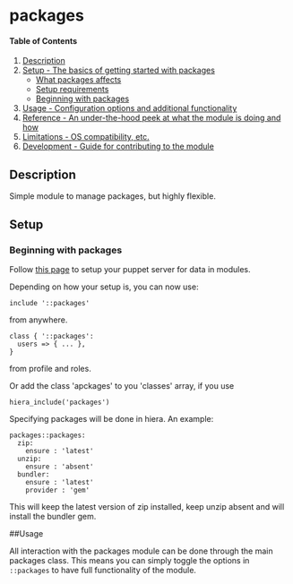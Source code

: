 # packages

#### Table of Contents

1. [Description](#description)
1. [Setup - The basics of getting started with packages](#setup)
    * [What packages affects](#what-packages-affects)
    * [Setup requirements](#setup-requirements)
    * [Beginning with packages](#beginning-with-packages)
1. [Usage - Configuration options and additional functionality](#usage)
1. [Reference - An under-the-hood peek at what the module is doing and how](#reference)
1. [Limitations - OS compatibility, etc.](#limitations)
1. [Development - Guide for contributing to the module](#development)

## Description

Simple module to manage packages, but highly flexible.

## Setup

### Beginning with packages

Follow [this page](https://docs.puppet.com/puppet/latest/reference/lookup_quick_module.html) to setup your puppet server for data in modules.

Depending on how your setup is, you can now use:

`include '::packages'` 

from anywhere.

```puppet
class { '::packages':
  users => { ... },
}
```
from profile and roles.

Or add the class 'apckages' to you 'classes' array, if you use
```puppet
hiera_include('packages')
```

Specifying packages will be done in hiera. An example:
```puppet
packages::packages:
  zip:
    ensure : 'latest'
  unzip:
    ensure : 'absent'
  bundler:
    ensure : 'latest'
    provider : 'gem'
```
This will keep the latest version of zip installed, keep unzip absent and will install the bundler gem.

##Usage

All interaction with the packages module can be done through the main packages class. This means you can simply toggle the options in `::packages` to have full functionality of the module.
